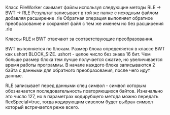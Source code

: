 Класс FileWorker сжимает файлы используя следующие методы RLE -> BWT -> RLE 
Результат записывает в той же папке с исходным файлом добавляя расширение .rle
Обратная операция выполняет обратное преобразование и сохраняет файл с тем же именем но без расширения .rle

Классы RLE и BWT отвечают за соответствующие преобразования.

BWT выполняется по блокам. Размер блока определяется в классе BWT как ushort BLOCK_SIZE.
ushort - целое число без знака 16 бит. Чем больше размер блока тем лучше получается сжатие, но увеличивается время работы программы. 
В начале каждого блока записываются 2 байта с данными для обратного преобразования, после чего идут данные. 

RLE записывает перед данными спец символ - символ которым обозначается последовательность повторяющихся байтов. Изначально это число 127, но в параметрах кодирубщего метода можно передать flexSpecial=true, тогда кодирующим сиволом будет выбран символ который встречается реже всего. 
